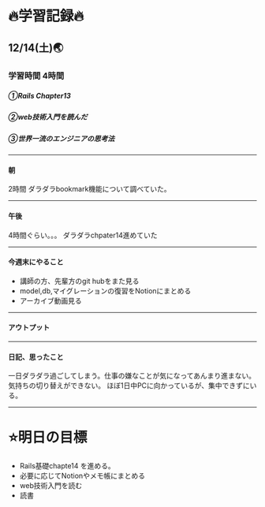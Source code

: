 # 🔥学習記録🔥
## 12/14(土)🌏
### 学習時間  4時間
##### ①Rails Chapter13　　
##### ②web技術入門を読んだ
##### ③世界一流のエンジニアの思考法


***
#### 朝
2時間
ダラダラbookmark機能について調べていた。


***
#### 午後
4時間ぐらい。。。
ダラダラchpater14進めていた

***
#### 今週末にやること
- 講師の方、先輩方のgit hubをまた見る
- model,db,マイグレーションの復習をNotionにまとめる
- アーカイブ動画見る

***
#### アウトプット


***
#### 日記、思ったこと
一日ダラダラ過ごしてしまう。仕事の嫌なことが気になってあんまり進まない。
気持ちの切り替えができない。
ほぼ1日中PCに向かっているが、集中できずにいる。



***
# ⭐️明日の目標
- Rails基礎chapte14 を進める。
- 必要に応じてNotionやメモ帳にまとめる
- web技術入門を読む
- 読書

